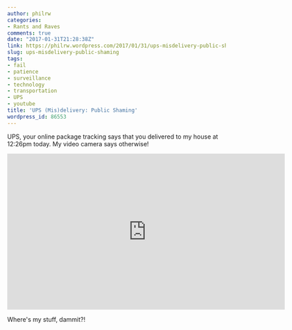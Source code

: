 ```yaml
---
author: philrw
categories:
- Rants and Raves
comments: true
date: "2017-01-31T21:28:38Z"
link: https://philrw.wordpress.com/2017/01/31/ups-misdelivery-public-shaming/
slug: ups-misdelivery-public-shaming
tags:
- fail
- patience
- surveillance
- technology
- transportation
- UPS
- youtube
title: 'UPS (Mis)delivery: Public Shaming'
wordpress_id: 86553
---
```


UPS, your online package tracking says that you delivered to my house at 12:26pm today. My video camera says otherwise!

<iframe width="640" height="360" src="https://www.youtube.com/embed/BRTR6PcoECE" frameborder="0" allow="autoplay; encrypted-media" allowfullscreen></iframe>

Where's my stuff, dammit?!
